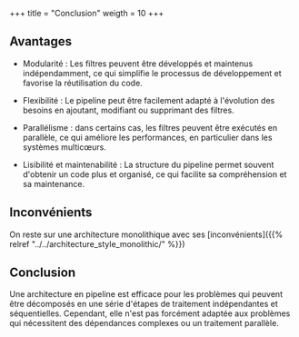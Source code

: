 +++
title = "Conclusion"
weigth = 10
+++

## Avantages
- Modularité : Les filtres peuvent être développés et maintenus indépendamment, ce qui simplifie le processus de développement et favorise la réutilisation du code.

- Flexibilité : Le pipeline peut être facilement adapté à l'évolution des besoins en ajoutant, modifiant ou supprimant des filtres.

- Parallélisme : dans certains cas, les filtres peuvent être exécutés en parallèle, ce qui améliore les performances, en particulier dans les systèmes multicœurs.

- Lisibilité et maintenabilité : La structure du pipeline permet souvent d'obtenir un code plus et organisé, ce qui facilite sa compréhension et sa maintenance.

## Inconvénients
On reste sur une architecture monolithique avec ses [inconvénients]({{% relref "../../architecture_style_monolithic/" %}})

## Conclusion
Une architecture en pipeline est efficace pour les problèmes qui peuvent être décomposés en une série d'étapes de traitement indépendantes et séquentielles. Cependant, elle n'est pas forcément adaptée aux problèmes qui nécessitent des dépendances complexes ou un traitement parallèle.